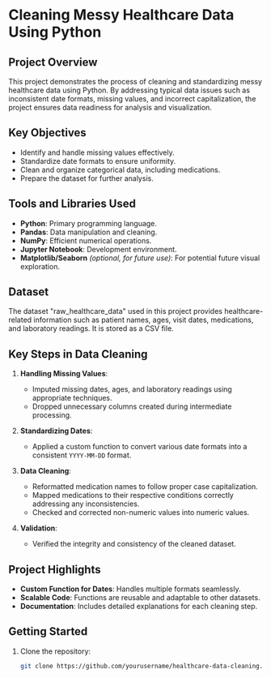 # Cleaning Messy Healthcare Data Using Python

## Project Overview
This project demonstrates the process of cleaning and standardizing messy healthcare data using Python. By addressing typical data issues such as inconsistent date formats, missing values, and incorrect capitalization, the project ensures data readiness for analysis and visualization.

## Key Objectives
- Identify and handle missing values effectively.
- Standardize date formats to ensure uniformity.
- Clean and organize categorical data, including medications.
- Prepare the dataset for further analysis.

## Tools and Libraries Used
- **Python**: Primary programming language.
- **Pandas**: Data manipulation and cleaning.
- **NumPy**: Efficient numerical operations.
- **Jupyter Notebook**: Development environment.
- **Matplotlib/Seaborn** *(optional, for future use)*: For potential future visual exploration.

## Dataset
The dataset "raw_healthcare_data" used in this project provides healthcare-related information such as patient names, ages, visit dates, medications, and laboratory readings. It is stored as a CSV file.

## Key Steps in Data Cleaning
1. **Handling Missing Values**:
   - Imputed missing dates, ages, and laboratory readings using appropriate techniques.
   - Dropped unnecessary columns created during intermediate processing.

2. **Standardizing Dates**:
   - Applied a custom function to convert various date formats into a consistent `YYYY-MM-DD` format.

3. **Data Cleaning**:
   - Reformatted medication names to follow proper case capitalization.
   - Mapped medications to their respective conditions correctly addressing any inconsistencies.
   - Checked and corrected non-numeric values into numeric values.

4. **Validation**:
   - Verified the integrity and consistency of the cleaned dataset.

## Project Highlights
- **Custom Function for Dates**: Handles multiple formats seamlessly.
- **Scalable Code**: Functions are reusable and adaptable to other datasets.
- **Documentation**: Includes detailed explanations for each cleaning step.

## Getting Started
1. Clone the repository:
   ```bash
   git clone https://github.com/yourusername/healthcare-data-cleaning.git
